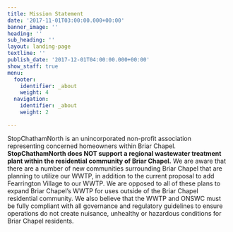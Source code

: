 ```yaml
---
title: Mission Statement
date: '2017-11-01T03:00:00.000+00:00'
banner_image: ''
heading: ''
sub_heading: ''
layout: landing-page
textline: ''
publish_date: '2017-12-01T04:00:00.000+00:00'
show_staff: true
menu:
  footer:
    identifier: _about
    weight: 4
  navigation:
    identifier: _about
    weight: 2

---
```


StopChathamNorth is an unincorporated non-profit association representing concerned homeowners within Briar Chapel. **StopChathamNorth does NOT support a regional wastewater treatment plant within the residential community of Briar Chapel.** We are aware that there are a number of new communities surrounding Briar Chapel that are planning to utilize our WWTP, in addition to the current proposal to add Fearrington Village to our WWTP. We are opposed to all of these plans to expand Briar Chapel’s WWTP for uses outside of the Briar Chapel residential community. We also believe that the WWTP and ONSWC must be fully compliant with all governance and regulatory guidelines to ensure operations do not create nuisance, unhealthy or hazardous conditions for Briar Chapel residents.